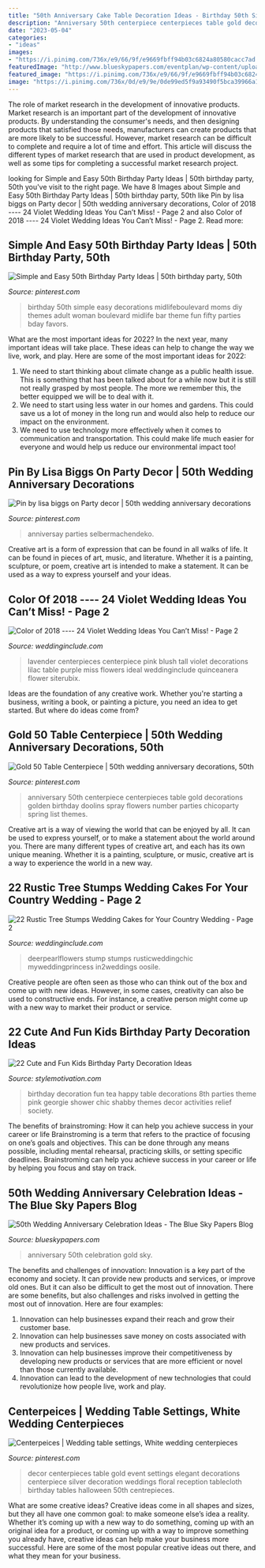 ```yaml
---
title: "50th Anniversary Cake Table Decoration Ideas - Birthday 50th Simple Easy Decorations Midlifeboulevard Moms Diy Themes Adult Woman Boulevard Midlife Bar Theme Fun Fifty Parties Bday Favors"
description: "Anniversary 50th centerpiece centerpieces table gold decorations golden birthday doolins spray flowers number parties chicoparty spring list themes"
date: "2023-05-04"
categories:
- "ideas"
images:
- "https://i.pinimg.com/736x/e9/66/9f/e9669fbff94b03c6824a80580cacc7ad.jpg"
featuredImage: "http://www.blueskypapers.com/eventplan/wp-content/uploads/2015/08/50th-wedding-anniversary-gold-accents.jpg"
featured_image: "https://i.pinimg.com/736x/e9/66/9f/e9669fbff94b03c6824a80580cacc7ad.jpg"
image: "https://i.pinimg.com/736x/0d/e9/9e/0de99ed5f9a93490f5bca39966a1540c--wedding-table-settings-wedding-tables.jpg"
---
```



The role of market research in the development of innovative products.
Market research is an important part of the development of innovative products. By understanding the consumer's needs, and then designing products that satisfied those needs, manufacturers can create products that are more likely to be successful. However, market research can be difficult to complete and require a lot of time and effort. This article will discuss the different types of market research that are used in product development, as well as some tips for completing a successful market research project.

	

		
looking for Simple and Easy 50th Birthday Party Ideas | 50th birthday party, 50th you've visit to the right page. We have 8 Images about Simple and Easy 50th Birthday Party Ideas | 50th birthday party, 50th like Pin by lisa biggs on Party decor | 50th wedding anniversary decorations, Color of 2018 ---- 24 Violet Wedding Ideas You Can’t Miss! - Page 2 and also Color of 2018 ---- 24 Violet Wedding Ideas You Can’t Miss! - Page 2. Read more:
		
    
## Simple And Easy 50th Birthday Party Ideas | 50th Birthday Party, 50th

<img loading=lazy src="https://i.pinimg.com/736x/7a/90/13/7a9013699359b8314dfb6a959fddda43.jpg" onerror="this.onerror=null;this.src='https://tse2.mm.bing.net/th?id=OIP.kbK-Aaj2ciEHxjmXJxmMoQHaLL&amp;pid=15.1';" alt="Simple and Easy 50th Birthday Party Ideas | 50th birthday party, 50th">

_Source: pinterest.com_

>birthday 50th simple easy decorations midlifeboulevard moms diy themes adult woman boulevard midlife bar theme fun fifty parties bday favors. 

	

What are the most important ideas for 2022?
In the next year, many important ideas will take place. These ideas can help to change the way we live, work, and play. Here are some of the most important ideas for 2022:
1. We need to start thinking about climate change as a public health issue. This is something that has been talked about for a while now but it is still not really grasped by most people. The more we remember this, the better equipped we will be to deal with it.
2. We need to start using less water in our homes and gardens. This could save us a lot of money in the long run and would also help to reduce our impact on the environment.
3. We need to use technology more effectively when it comes to communication and transportation. This could make life much easier for everyone and would help us reduce our environmental impact too!

    
## Pin By Lisa Biggs On Party Decor | 50th Wedding Anniversary Decorations

<img loading=lazy src="https://i.pinimg.com/736x/e9/66/9f/e9669fbff94b03c6824a80580cacc7ad.jpg" onerror="this.onerror=null;this.src='https://tse3.mm.bing.net/th?id=OIP.G1JjA1qziA1M295VvuO37AHaLH&amp;pid=15.1';" alt="Pin by lisa biggs on Party decor | 50th wedding anniversary decorations">

_Source: pinterest.com_

>anniversay parties selbermachendeko. 

	

Creative art is a form of expression that can be found in all walks of life. It can be found in pieces of art, music, and literature. Whether it is a painting, sculpture, or poem, creative art is intended to make a statement. It can be used as a way to express yourself and your ideas.

    
## Color Of 2018 ---- 24 Violet Wedding Ideas You Can’t Miss! - Page 2

<img loading=lazy src="http://www.weddinginclude.com/wp-content/uploads/2017/12/17.jpg" onerror="this.onerror=null;this.src='https://tse2.mm.bing.net/th?id=OIP.FBOR9otwkd-YbSkzmRh3XAHaNJ&amp;pid=15.1';" alt="Color of 2018 ---- 24 Violet Wedding Ideas You Can’t Miss! - Page 2">

_Source: weddinginclude.com_

>lavender centerpieces centerpiece pink blush tall violet decorations lilac table purple miss flowers ideal weddinginclude quinceanera flower siterubix. 

	

Ideas are the foundation of any creative work. Whether you're starting a business, writing a book, or painting a picture, you need an idea to get started. But where do ideas come from?

    
## Gold 50 Table Centerpiece | 50th Wedding Anniversary Decorations, 50th

<img loading=lazy src="https://i.pinimg.com/originals/7d/a0/a7/7da0a74f500372e9170389260a5f634f.jpg" onerror="this.onerror=null;this.src='https://tse1.mm.bing.net/th?id=OIP.NXwgKW_whVeb4w6jF26hMwHaJ4&amp;pid=15.1';" alt="Gold 50 Table Centerpiece | 50th wedding anniversary decorations, 50th">

_Source: pinterest.com_

>anniversary 50th centerpiece centerpieces table gold decorations golden birthday doolins spray flowers number parties chicoparty spring list themes. 

	

Creative art is a way of viewing the world that can be enjoyed by all. It can be used to express yourself, or to make a statement about the world around you. There are many different types of creative art, and each has its own unique meaning. Whether it is a painting, sculpture, or music, creative art is a way to experience the world in a new way.

    
## 22 Rustic Tree Stumps Wedding Cakes For Your Country Wedding - Page 2

<img loading=lazy src="http://www.weddinginclude.com/wp-content/uploads/2017/06/Rustic-Wedding-Cake-With-Deer-and-tree-stump-decoration.jpg" onerror="this.onerror=null;this.src='https://tse1.mm.bing.net/th?id=OIP.6PjehVezkrGIJq4L_FvBdgHaLG&amp;pid=15.1';" alt="22 Rustic Tree Stumps Wedding Cakes for Your Country Wedding - Page 2">

_Source: weddinginclude.com_

>deerpearlflowers stump stumps rusticweddingchic myweddingprincess in2weddings oosile. 

	

Creative people are often seen as those who can think out of the box and come up with new ideas. However, in some cases, creativity can also be used to constructive ends. For instance, a creative person might come up with a new way to market their product or service.

    
## 22 Cute And Fun Kids Birthday Party Decoration Ideas

<img loading=lazy src="https://www.stylemotivation.com/wp-content/uploads/2013/09/23-Cute-and-Fun-Kids-Birthday-Party-Decoration-Ideas-7-620x929.jpg" onerror="this.onerror=null;this.src='https://tse2.mm.bing.net/th?id=OIP.yIcCqb3oeBkJVNmAvZ5y-QHaLG&amp;pid=15.1';" alt="22 Cute and Fun Kids Birthday Party Decoration Ideas">

_Source: stylemotivation.com_

>birthday decoration fun tea happy table decorations 8th parties theme pink georgie shower chic shabby themes decor activities relief society. 

	

The benefits of brainstroming: How it can help you achieve success in your career or life
Brainstroming is a term that refers to the practice of focusing on one’s goals and objectives. This can be done through any means possible, including mental rehearsal, practicing skills, or setting specific deadlines. Brainstroming can help you achieve success in your career or life by helping you focus and stay on track.

    
## 50th Wedding Anniversary Celebration Ideas - The Blue Sky Papers Blog

<img loading=lazy src="http://www.blueskypapers.com/eventplan/wp-content/uploads/2015/08/50th-wedding-anniversary-gold-accents.jpg" onerror="this.onerror=null;this.src='https://tse3.mm.bing.net/th?id=OIP.yozPyD8_NvhWN61FTPRZ-QHaFD&amp;pid=15.1';" alt="50th Wedding Anniversary Celebration Ideas - The Blue Sky Papers Blog">

_Source: blueskypapers.com_

>anniversary 50th celebration gold sky. 

	

The benefits and challenges of innovation:
Innovation is a key part of the economy and society. It can provide new products and services, or improve old ones. But it can also be difficult to get the most out of innovation. There are some benefits, but also challenges and risks involved in getting the most out of innovation. Here are four examples:
1. Innovation can help businesses expand their reach and grow their customer base.
2. Innovation can help businesses save money on costs associated with new products and services.
3. Innovation can help businesses improve their competitiveness by developing new products or services that are more efficient or novel than those currently available.
4. Innovation can lead to the development of new technologies that could revolutionize how people live, work and play.

    
## Centerpeices | Wedding Table Settings, White Wedding Centerpieces

<img loading=lazy src="https://i.pinimg.com/736x/0d/e9/9e/0de99ed5f9a93490f5bca39966a1540c--wedding-table-settings-wedding-tables.jpg" onerror="this.onerror=null;this.src='https://tse2.mm.bing.net/th?id=OIP.PGpcfJoLSRWAzJhqFful7gHaIu&amp;pid=15.1';" alt="Centerpeices | Wedding table settings, White wedding centerpieces">

_Source: pinterest.com_

>decor centerpieces table gold event settings elegant decorations centerpiece silver decoration weddings floral reception tablecloth birthday tables halloween 50th centrepieces. 

	

What are some creative ideas?
Creative ideas come in all shapes and sizes, but they all have one common goal: to make someone else’s idea a reality. Whether it’s coming up with a new way to do something, coming up with an original idea for a product, or coming up with a way to improve something you already have, creative ideas can help make your business more successful. Here are some of the most popular creative ideas out there, and what they mean for your business.

